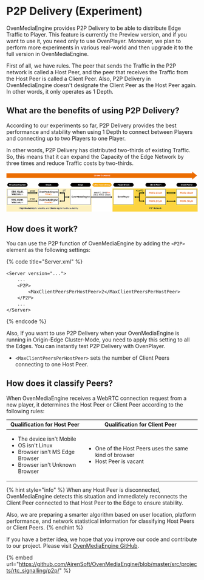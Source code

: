 # P2P Delivery (Experiment)

OvenMediaEngine provides P2P Delivery to be able to distribute Edge Traffic to Player. This feature is currently the Preview version, and if you want to use it, you need only to use OvenPlayer. Moreover, we plan to perform more experiments in various real-world and then upgrade it to the full version in OvenMediaEngine.

First of all, we have rules. The peer that sends the Traffic in the P2P network is called a Host Peer, and the peer that receives the Traffic from the Host Peer is called a Client Peer. Also, P2P Delivery in OvenMediaEngine doesn't designate the Client Peer as the Host Peer again. In other words, it only operates as 1 Depth.

## What are the benefits of using P2P Delivery?

According to our experiments so far, P2P Delivery provides the best performance and stability when using 1 Depth to connect between Players and connecting up to two Players to one Player.

In other words, P2P Delivery has distributed two-thirds of existing Traffic. So, this means that it can expand the Capacity of the Edge Network by three times and reduce Traffic costs by two-thirds.

![](<.gitbook/assets/image (9).png>)

## How does it work?

You can use the P2P function of OvenMediaEngine by adding the `<P2P>` element as the following settings:

{% code title="Server.xml" %}
```markup
<Server version="...">
	...
	<P2P>
		<MaxClientPeersPerHostPeer>2</MaxClientPeersPerHostPeer>
	</P2P>
	...
</Server>
```
{% endcode %}

Also, If you want to use P2P Delivery when your OvenMediaEngine is running in Origin-Edge Cluster-Mode, you need to apply this setting to all the Edges. You can instantly test P2P Delivery with OvenPlayer.

* `<MaxClientPeersPerHostPeer>` sets the number of Client Peers connecting to one Host Peer.

## How does it classify Peers?

When OvenMediaEngine receives a WebRTC connection request from a new player, it determines the Host Peer or Client Peer according to the following rules:

| Qualification for Host Peer                                                                                                                  | Qualification for Client Peer                                                                     |
| -------------------------------------------------------------------------------------------------------------------------------------------- | ------------------------------------------------------------------------------------------------- |
| <ul><li>The device isn't Mobile</li><li>OS isn't Linux</li><li>Browser isn't MS Edge Browser</li><li>Browser isn't Unknown Browser</li></ul> | <ul><li>One of the Host Peers uses the same kind of browser</li><li>Host Peer is vacant</li></ul> |

{% hint style="info" %}
When any Host Peer is disconnected, OvenMediaEngine detects this situation and immediately reconnects the Client Peer connected to that Host Peer to the Edge to ensure stability.&#x20;

Also, we are preparing a smarter algorithm based on user location, platform performance, and network statistical information for classifying Host Peers or Client Peers.
{% endhint %}

If you have a better idea, we hope that you improve our code and contribute to our project. Please visit [OvenMediaEngine GitHub](https://github.com/AirenSoft/OvenMediaEngine).

{% embed url="https://github.com/AirenSoft/OvenMediaEngine/blob/master/src/projects/rtc_signalling/p2p/" %}

